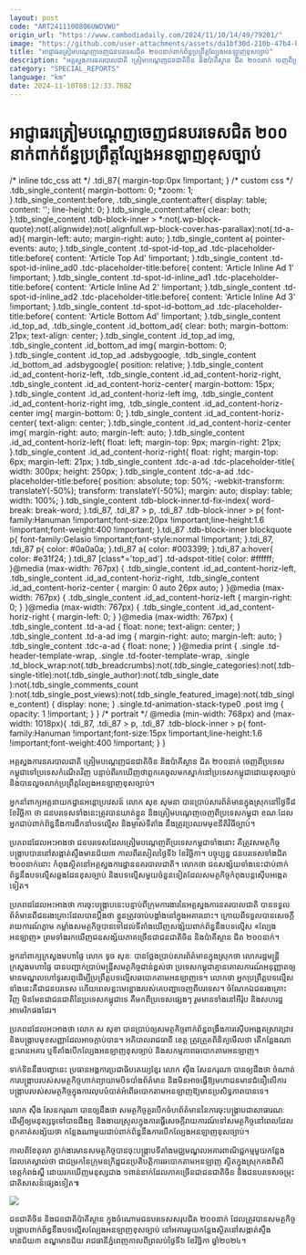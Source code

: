 ```yaml
---
layout: post
code: "ART2411100806UWDVWU"
origin_url: "https://www.cambodiadaily.com/2024/11/10/14/49/79201/"
image: "https://github.com/user-attachments/assets/da1bf30d-210b-47b4-b349-f8a9f2fbeda3"
title: "អាជ្ញាធរ​ត្រៀម​បណ្តេញ​ចេញ​ជនបរទេស​ជិត ២០០​នាក់​ពាក់ព័ន្ធ​ប្រព្រឹត្ត​ល្បែង​អនឡាញ​ខុស​ច្បាប់"
description: "អគ្គស្នងការ​នគរបាល​ជាតិ ត្រៀម​បណ្ដេញ​ជនជាតិ​ចិន និង​ប៉ាគីស្ថាន ជិត ២០០​នាក់ ចេញពី​ប្រទេស​កម្ពុជា​ទៅ​ប្រទេស​កំណើត​វិញ បន្ទាប់ពី​រក​ឃើញ​ថា​ពួកគេ​ចូល​មក​ស្នាក់នៅ​ប្រទេស​កម្ពុជា​ដោយ​ខុស​ច្បាប់ និង​បាន​លួចលាក់​ប្រព្រឹត្ត​ល្បែង​អនឡាញ​ខុស​ច្បាប់។"
category: "SPECIAL_REPORTS"
language: "km"
date: 2024-11-10T08:12:33.768Z
---
```


# អាជ្ញាធរ​ត្រៀម​បណ្តេញ​ចេញ​ជនបរទេស​ជិត ២០០​នាក់​ពាក់ព័ន្ធ​ប្រព្រឹត្ត​ល្បែង​អនឡាញ​ខុស​ច្បាប់

/\* inline tdc\_css att \*/ .tdi\_87{ margin-top:0px !important; } /\* custom css \*/ .tdb\_single\_content{ margin-bottom: 0; \*zoom: 1; }.tdb\_single\_content:before, .tdb\_single\_content:after{ display: table; content: ''; line-height: 0; }.tdb\_single\_content:after{ clear: both; }.tdb\_single\_content .tdb-block-inner > \*:not(.wp-block-quote):not(.alignwide):not(.alignfull.wp-block-cover.has-parallax):not(.td-a-ad){ margin-left: auto; margin-right: auto; }.tdb\_single\_content a{ pointer-events: auto; }.tdb\_single\_content .td-spot-id-top\_ad .tdc-placeholder-title:before{ content: 'Article Top Ad' !important; }.tdb\_single\_content .td-spot-id-inline\_ad0 .tdc-placeholder-title:before{ content: 'Article Inline Ad 1' !important; }.tdb\_single\_content .td-spot-id-inline\_ad1 .tdc-placeholder-title:before{ content: 'Article Inline Ad 2' !important; }.tdb\_single\_content .td-spot-id-inline\_ad2 .tdc-placeholder-title:before{ content: 'Article Inline Ad 3' !important; }.tdb\_single\_content .td-spot-id-bottom\_ad .tdc-placeholder-title:before{ content: 'Article Bottom Ad' !important; }.tdb\_single\_content .id\_top\_ad, .tdb\_single\_content .id\_bottom\_ad{ clear: both; margin-bottom: 21px; text-align: center; }.tdb\_single\_content .id\_top\_ad img, .tdb\_single\_content .id\_bottom\_ad img{ margin-bottom: 0; }.tdb\_single\_content .id\_top\_ad .adsbygoogle, .tdb\_single\_content .id\_bottom\_ad .adsbygoogle{ position: relative; }.tdb\_single\_content .id\_ad\_content-horiz-left, .tdb\_single\_content .id\_ad\_content-horiz-right, .tdb\_single\_content .id\_ad\_content-horiz-center{ margin-bottom: 15px; }.tdb\_single\_content .id\_ad\_content-horiz-left img, .tdb\_single\_content .id\_ad\_content-horiz-right img, .tdb\_single\_content .id\_ad\_content-horiz-center img{ margin-bottom: 0; }.tdb\_single\_content .id\_ad\_content-horiz-center{ text-align: center; }.tdb\_single\_content .id\_ad\_content-horiz-center img{ margin-right: auto; margin-left: auto; }.tdb\_single\_content .id\_ad\_content-horiz-left{ float: left; margin-top: 9px; margin-right: 21px; }.tdb\_single\_content .id\_ad\_content-horiz-right{ float: right; margin-top: 6px; margin-left: 21px; }.tdb\_single\_content .tdc-a-ad .tdc-placeholder-title{ width: 300px; height: 250px; }.tdb\_single\_content .tdc-a-ad .tdc-placeholder-title:before{ position: absolute; top: 50%; -webkit-transform: translateY(-50%); transform: translateY(-50%); margin: auto; display: table; width: 100%; }.tdb\_single\_content .tdb-block-inner.td-fix-index{ word-break: break-word; }.tdi\_87, .tdi\_87 > p, .tdi\_87 .tdb-block-inner > p{ font-family:Hanuman !important;font-size:20px !important;line-height:1.6 !important;font-weight:400 !important; }.tdi\_87 .tdb-block-inner blockquote p{ font-family:Gelasio !important;font-style:normal !important; }.tdi\_87, .tdi\_87 p{ color: #0a0a0a; }.tdi\_87 a{ color: #003399; }.tdi\_87 a:hover{ color: #e31f24; }.tdi\_87 \[class\*='top\_ad'\] .td-adspot-title{ color: #ffffff; }@media (max-width: 767px) { .tdb\_single\_content .id\_ad\_content-horiz-left, .tdb\_single\_content .id\_ad\_content-horiz-right, .tdb\_single\_content .id\_ad\_content-horiz-center { margin: 0 auto 26px auto; } }@media (max-width: 767px) { .tdb\_single\_content .id\_ad\_content-horiz-left { margin-right: 0; } }@media (max-width: 767px) { .tdb\_single\_content .id\_ad\_content-horiz-right { margin-left: 0; } }@media (max-width: 767px) { .tdb\_single\_content .td-a-ad { float: none; text-align: center; } .tdb\_single\_content .td-a-ad img { margin-right: auto; margin-left: auto; } .tdb\_single\_content .tdc-a-ad { float: none; } }@media print { .single .td-header-template-wrap, .single .td-footer-template-wrap, .single .td\_block\_wrap:not(.tdb\_breadcrumbs):not(.tdb\_single\_categories):not(.tdb-single-title):not(.tdb\_single\_author):not(.tdb\_single\_date ):not(.tdb\_single\_comments\_count ):not(.tdb\_single\_post\_views):not(.tdb\_single\_featured\_image):not(.tdb\_single\_content) { display: none; } .single.td-animation-stack-type0 .post img { opacity: 1 !important; } } /\* portrait \*/ @media (min-width: 768px) and (max-width: 1018px){ .tdi\_87, .tdi\_87 > p, .tdi\_87 .tdb-block-inner > p{ font-family:Hanuman !important;font-size:15px !important;line-height:1.6 !important;font-weight:400 !important; } }

អគ្គស្នងការ​នគរបាល​ជាតិ ត្រៀម​បណ្ដេញ​ជនជាតិ​ចិន និង​ប៉ាគីស្ថាន ជិត ២០០​នាក់ ចេញពី​ប្រទេស​កម្ពុជា​ទៅ​ប្រទេស​កំណើត​វិញ បន្ទាប់ពី​រក​ឃើញ​ថា​ពួកគេ​ចូល​មក​ស្នាក់នៅ​ប្រទេស​កម្ពុជា​ដោយ​ខុស​ច្បាប់ និង​បាន​លួចលាក់​ប្រព្រឹត្ត​ល្បែង​អនឡាញ​ខុស​ច្បាប់។

អ្នក​នាំពាក្យ​អគ្គនាយកដ្ឋាន​អន្តោប្រវេសន៍ លោក សុខ សុមនា បាន​ប្រាប់​សារព័ត៌មាន​ក្នុង​ស្រុក​នៅ​ថ្ងៃទី​៨ ខែ​វិច្ឆិកា ថា ជនបរទេស​ទាំងនេះ​ត្រូវ​បាន​ឃាត់​ខ្លួន និង​ត្រៀម​បណ្ដេញ​ចេញពី​ប្រទេស​កម្ពុជា ខណៈ​ដែល​អ្នក​ជាប់​ពាក់ព័ន្ធ​នឹង​ការ​ដឹកនាំ​បទល្មើស និង​ម្ចាស់​ទីតាំង នឹង​ត្រូវ​ប្រឈមមុខ​នីតិវិធី​ច្បាប់។

ប្រភព​ដដែល​អះអាង​ថា ជនបរទេស​ដែល​ត្រៀម​បណ្តេញ​ពី​ប្រទេស​កម្ពុជា​ទាំងនោះ គឺ​ត្រូវ​សមត្ថកិច្ច​បង្ក្រាប​បាន​នៅ​សង្កាត់​ស្ទឹងមានជ័យ៣ កាលពី​រសៀល​ថ្ងៃទី​៦ ខែ​វិច្ឆិកា។ បច្ចុប្បន្ន ជនបរទេស​ទាំង​ជិត ២០០​នាក់​នោះ កំពុង​ស្ថិត​នៅ​អគ្គស្នងការដ្ឋាន​នគរបាល​ជាតិ។ លោក​ថា ជនសង្ស័យ​ទាំងនេះ​ជាប់​ពាក់ព័ន្ធ​នឹង​បទល្មើស​ឆ្លងដែន​ខុស​ច្បាប់ និង​បទល្មើស​មួយ​ចំនួន​ទៀត​ដែល​សមត្ថកិច្ច​កំពុង​បន្ត​ស៊ើបអង្កេត​ទៀត។

ប្រភព​ដដែល​អះអាង​ថា ការ​ចុះ​បង្ក្រាប​នេះ​បន្ទាប់ពី​ក្រុម​ការងារ​នៃ​អគ្គស្នងការ​នគរបាល​ជាតិ បាន​ទទួល​ព័ត៌មាន​ពី​ជនរងគ្រោះ​ដែល​បាន​ប្តឹង​ថា ខ្លួន​ត្រូវ​ចាប់​បង្ខាំង​នៅ​ក្នុង​អគារ​នោះ។ ក្រោយពី​ទទួល​បាន​សេចក្តី​រាយការណ៍​ភ្លាម កម្លាំង​សមត្ថកិច្ច​បាន​ទៅ​ដល់​ទីតាំង​ឃើញ​សង្ស័យ​ពាក់ព័ន្ធ​នឹង​បទល្មើស «ល្បែង​អនឡាញ» ព្រមទាំង​រក​ឃើញ​ជនសង្ស័យ​ភាគច្រើន​ជា​ជនជាតិ​ចិន និង​ប៉ាគីស្ថាន ជិត ២០០​នាក់។

អ្នក​នាំពាក្យ​ក្រសួង​មហាផ្ទៃ លោក ទូច សុខៈ បាន​ថ្លែង​ប្រាប់​សារព័ត៌មាន​ក្នុង​ស្រុក​ថា លោក​រដ្ឋមន្ត្រី​ក្រសួង​មហាផ្ទៃ បាន​បញ្ជាក់​ប្រាប់​មន្ត្រី​សមត្ថកិច្ច​ជាន់ខ្ពស់​ថា ប្រទេស​កម្ពុជា​គ្មាន​គោលការណ៍​អនុញ្ញាត​ឲ្យ​មាន​មណ្ឌល​ហៅ​ទូរសព្ទ​ដើម្បី​ប្រព្រឹត្ត​បទល្មើស​ឆបោក​តាម​អនឡាញ​ទេ។ លោក​ថា អ្នក​ប្រព្រឹត្ត​បទល្មើស​ទាំងនេះ​គឺជា​ជនបរទេស ហើយ​ពេល​ខ្លះ​មេខ្លោង​របស់​គេ​បញ្ជា​ចេញពី​បរទេស។ ចំណែកឯ​ជនរងគ្រោះ​វិញ មិនមែន​ជា​ជនជាតិ​នៃ​ប្រទេស​កម្ពុជា​ទេ គឺ​មកពី​ប្រទេស​ផ្សេងៗ រួម​មាន​ទាំង​នៅ​អឺរ៉ុប និង​សហរដ្ឋ​អាមេរិក​ផង​ដែរ។

ប្រភព​ដដែល​អះអាង​ថា លោក ស សុខា បាន​ប្រាប់​ឲ្យ​សមត្ថកិច្ច​ពាក់ព័ន្ធ​ពង្រឹង​ការ​ស៊ើបអង្កេត​ស្រាវជ្រាវ និង​បង្ក្រាប​មុខសញ្ញា​ដែល​អាច​ក្ដាប់​បាន។ អភិបាល​រាជធានី ខេត្ត ត្រូវ​ត្រួតពិនិត្យ​មើល​ថា តើ​កន្លែង​ណា​ខ្លះ​មាន​អគារ ឬ​ទីតាំង​បើក​ល្បែង​អនឡាញ​ខុស​ច្បាប់ និង​សកម្មភាព​ឆបោក​តាម​អនឡាញ។

ទាក់ទិន​នឹង​បញ្ហា​នេះ ប្រធាន​អង្គការ​ប្រជាធិបតេយ្យ​ខ្មែរ លោក ស៊ឹង សែនករុណា បាន​ឲ្យ​ដឹង​ថា ចំណាត់ការ​បង្ក្រាប​របស់​សមត្ថកិច្ច​ហាក់​ព្យាយាម​បិទបាំង​ព័ត៌មាន និង​មិន​អាច​ធ្វើ​ឱ្យ​មហាជន​មាន​ជំនឿ​លើ​ការ​បង្ក្រាប​របស់​សមត្ថកិច្ច​ក្នុង​ការ​លុប​បំបាត់​អំពើ​ឆបោក​តាម​អនឡាញ​ឱ្យ​មាន​ប្រសិទ្ធភាព​បាន​ទេ។

លោក ស៊ឹង សែនករុណា បាន​ឲ្យ​ដឹង​ថា សមត្ថកិច្ច​គួរ​បើក​ចំហ​ព័ត៌មាន​នៃ​ការ​ចុះ​បង្ក្រាប​ជា​សាធារណៈ ដើម្បី​ឲ្យ​មនុស្ស​ទូទៅ​បាន​ដឹង​ឮ និង​ងាយស្រួល​ក្នុង​ការ​ធ្វើ​សេចក្តី​រាយការណ៍​ទៅ​សមត្ថកិច្ច​នៅ​ពេល​ដែល​ពួកគាត់​សង្ស័យ​ថា កន្លែង​ណា​មួយ​ជាប់​ពាក់ព័ន្ធ​នឹង​ការ​បើក​ល្បែង​អនឡាញ​ខុស​ច្បាប់។

កាលពី​ខែ​តុលា ភ្នាក់ងារ​មាន​សមត្ថកិច្ច​បាន​ចុះ​បង្ក្រាប​ទីតាំង​មជ្ឈមណ្ឌល​អគារ​ពាណិជ្ជកម្ម​មួយ​កន្លែង ដែល​គេ​ស្គាល់​ថា ជា​ជម្រក​នៃ​ក្រុម​ឧក្រិដ្ឋជន​ប្រតិបត្តិការ​ឆបោក​តាម​អនឡាញ ស្ថិត​ក្នុង​ស្រុក​គងពិសី ខេត្ត​កំពង់ស្ពឺ ដោយ​រក​ឃើញ​មនុស្ស​ជាង ១​ពាន់​នាក់​ដែល​ភាគច្រើន​ជា​ជនជាតិ​ចិន និង​ជនបរទេស​ចម្រុះ​ជាតិ​សាសន៍​ផ្សេង​ទៀត៕

![](https://github.com/user-attachments/assets/ffa2a40d-ec56-4855-91ee-d8cc62ff79ba)

ជនជាតិ​ចិន និង​ជនជាតិ​ប៉ាគីស្ថាន ក្នុង​ចំណោម​ជនបរទេស​សរុប​ជិត ២០០​នាក់ ដែល​ត្រូវ​បាន​សមត្ថកិច្ច​បង្ក្រាប​ពាក់ព័ន្ធ​នឹង​បទល្មើស​ល្បែង​អនឡាញ​ខុស​ច្បាប់ នៅ​អគារ​មួយ​កន្លែង​ស្ថិត​នៅ​សង្កាត់​ស្ទឹងមានជ័យ៣ ខណ្ឌ​មានជ័យ រាជធានី​ភ្នំពេញ​កាលពី​ព្រលប់​ថ្ងៃទី​៦ ខែ​វិច្ឆិកា ឆ្នាំ​២០២៤។